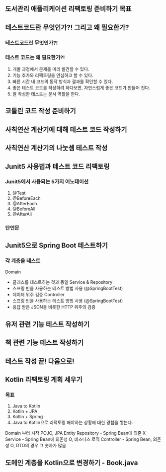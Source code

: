 ## 도서관리 애플리케이션 리팩토링 준비하기 목표

## 테스트코드란 무엇인가?! 그리고 왜 필요한가?

### 테스트코드란 무엇인가?!

### 테스트 코드는 왜 필요한가?!
1. 개발 과정에서 문제를 미리 발견할 수 있다.
2. 기능 추가와 리팩토링을 안심하고 할 수 있다.
3. 빠른 시간 내 코드의 동작 방식과 결과를 확인할 수 있다.
4. 좋은 테스트 코드를 작성하려 하다보면, 자연스럽게 좋은 코드가 만들어 진다.
5. 잘 작성한 테스트는 문서 역할을 한다.

## 코틀린 코드 작성 준비하기

## 사칙연산 계산기에 대해 테스트 코드 작성하기

## 사칙연산 계산기의 나눗셈 테스트 작성

## Junit5 사용법과 테스트 코드 리팩토링

### Junit5에서 사용되는 5가지 어노테이션
1. @Test
2. @BeforeEach
3. @AfterEach
4. @BeforeAll
5. @AfterAll

### 단언문

## Junit5으로 Spring Boot 테스트하기

### 각 계층을 테스트
Domain
- 클래스를 테스트하는 것과 동일
Service & Repository
- 스프링 빈을 사용하는 테스트 방법 사용 (@SpringBootTest)
- 데이터 위주 검증
Controller
- 스프링 빈을 사용하는 테스트 방법 사용 (@SpringBootTest)
- 응답 받은 JSON을 비롯한 HTTP 위주의 검증

## 유저 관련 기능 테스트 작성하기

## 책 관련 기능 테스트 작성하기

## 테스트 작성 끝! 다음으로!

## Kotlin 리팩토링 계획 세우기

### 목표
1. Java to Kotlin
2. Kotlin + JPA
3. Kotlin + Spring
4. Java to Kotlin으로 리팩토링 해야하는 상황에 대한 경험을 쌓는다.

Domain 부터 시작 POJO, JPA Entity
Repository - Spring Bean에 의존 X
Service - Spring Bean에 의존성 O, 비즈니스 로직
Controller - Spring Bean, 의존성 O, DTO의 경우 그 숫자가 많음

## 도메인 계층을 Kotlin으로 변경하기 - Book.java